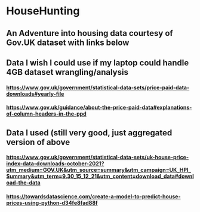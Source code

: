 # HouseHunting
## An Adventure into housing data courtesy of Gov.UK dataset with links below

## Data I wish I could use if my laptop could handle 4GB dataset wrangling/analysis
#### https://www.gov.uk/government/statistical-data-sets/price-paid-data-downloads#yearly-file
#### https://www.gov.uk/guidance/about-the-price-paid-data#explanations-of-column-headers-in-the-ppd

## Data I used (still very good, just aggregated version of above
#### https://www.gov.uk/government/statistical-data-sets/uk-house-price-index-data-downloads-october-2021?utm_medium=GOV.UK&utm_source=summary&utm_campaign=UK_HPI_Summary&utm_term=9.30_15_12_21&utm_content=download_data#download-the-data

#### https://towardsdatascience.com/create-a-model-to-predict-house-prices-using-python-d34fe8fad88f
